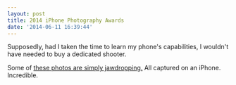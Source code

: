 ```yaml
---
layout: post
title: 2014 iPhone Photography Awards
date: '2014-06-11 16:39:44'
---
```


Supposedly, had I taken the time to learn my phone's capabilities, I wouldn't have needed to buy a dedicated shooter. 

Some of [these photos are simply jawdropping.](https://www.yahoo.com/tech/these-are-the-best-iphone-photos-of-the-year-88476977104.html?src=rss) All captured on an iPhone. Incredible.